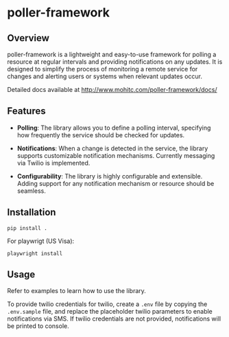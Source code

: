 # poller-framework

## Overview

poller-framework is a lightweight and easy-to-use framework for polling a resource at regular intervals and providing notifications on any updates. It is designed to simplify the process of monitoring a remote service for changes and alerting users or systems when relevant updates occur.

Detailed docs available at http://www.mohitc.com/poller-framework/docs/

## Features

- **Polling**: The library allows you to define a polling interval, specifying how frequently the service should be checked for updates.

- **Notifications**: When a change is detected in the service, the library supports customizable notification mechanisms. Currently messaging via Twilio is implemented.

- **Configurability**: The library is highly configurable and extensible. Adding support for any notification mechanism or resource should be seamless.
## Installation

`pip install .`

For playwrigt (US Visa):

`playwright install`

## Usage
Refer to examples to learn how to use the library.

To provide twilio credentials for twilio, create a `.env` file by copying the `.env.sample` file, and replace the placeholder twilio parameters to enable notifications via SMS.
If twilio credentials are not provided, notifications will be printed to console.

